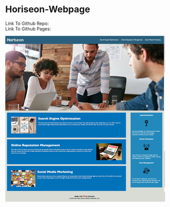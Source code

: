 # Horiseon-Webpage
Link To Github Repo:
<br>
Link To Github Pages:

![](/docs/assets/images/Horiseon%20Screen%20Shot.png)
